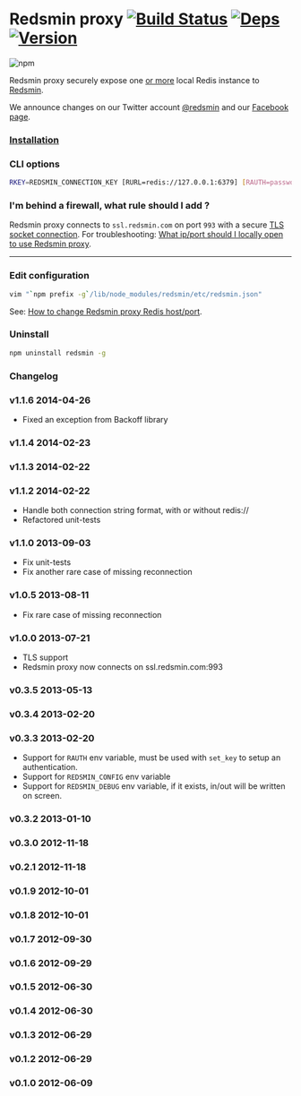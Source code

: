 Redsmin proxy [![Build Status](https://drone.io/github.com/Redsmin/redsmin/status.png)](https://drone.io/github.com/Redsmin/redsmin/latest) [![Deps](https://david-dm.org/Redsmin/redsmin.png)](https://david-dm.org/Redsmin/redsmin) [![Version](http://badge.fury.io/js/redsmin.png)](http://badge.fury.io/js/redsmin)
===============

![npm](https://nodei.co/npm/redsmin.png)

Redsmin proxy securely expose one [or more](https://redsmin.uservoice.com/knowledgebase/articles/169404-how-to-run-multiple-redsmin-daemons-on-the-same-se) local Redis instance to [Redsmin](https://redsmin.com).

We announce changes on our Twitter account [@redsmin](https://twitter.com/redsmin) and our [Facebook page](https://www.facebook.com/redis.redsmin).

### [Installation](https://redsmin.uservoice.com/knowledgebase/articles/121169-can-i-manage-redis-instances-only-accessible-from-)

### CLI options

```bash
RKEY=REDSMIN_CONNECTION_KEY [RURL=redis://127.0.0.1:6379] [RAUTH=password] redsmin set_key
```

### I'm behind a firewall, what rule should I add ?

Redsmin proxy connects to `ssl.redsmin.com` on port `993` with a secure [TLS socket connection](https://en.wikipedia.org/wiki/Transport_Layer_Security). For troubleshooting: [What ip/port should I locally open to use Redsmin proxy](https://redsmin.uservoice.com/knowledgebase/articles/274294-what-ip-port-should-i-locally-open-to-use-redsmin-).

------------------

### Edit configuration

```bash
vim "`npm prefix -g`/lib/node_modules/redsmin/etc/redsmin.json"
```

See: [How to change Redsmin proxy Redis host/port](https://redsmin.uservoice.com/knowledgebase/articles/166408-how-to-change-redsmin-proxy-redis-host-port).

### Uninstall

```bash
npm uninstall redsmin -g
```

### Changelog

### v1.1.6 2014-04-26
 * Fixed an exception from Backoff library

### v1.1.4 2014-02-23
### v1.1.3 2014-02-22
### v1.1.2 2014-02-22
 * Handle both connection string format, with or without redis://
 * Refactored unit-tests

### v1.1.0 2013-09-03
 * Fix unit-tests
 * Fix another rare case of missing reconnection

### v1.0.5 2013-08-11
 * Fix rare case of missing reconnection

### v1.0.0 2013-07-21
   * TLS support
   * Redsmin proxy now connects on ssl.redsmin.com:993

### v0.3.5 2013-05-13
### v0.3.4 2013-02-20
### v0.3.3 2013-02-20
 * Support for `RAUTH` env variable, must be used with `set_key` to setup an authentication.
 * Support for `REDSMIN_CONFIG` env variable
 * Support for `REDSMIN_DEBUG` env variable, if it exists, in/out will be written on screen.

### v0.3.2 2013-01-10
### v0.3.0 2012-11-18
### v0.2.1 2012-11-18
### v0.1.9 2012-10-01
### v0.1.8 2012-10-01
### v0.1.7 2012-09-30
### v0.1.6 2012-09-29
### v0.1.5 2012-06-30
### v0.1.4 2012-06-30
### v0.1.3 2012-06-29
### v0.1.2 2012-06-29
### v0.1.0 2012-06-09

